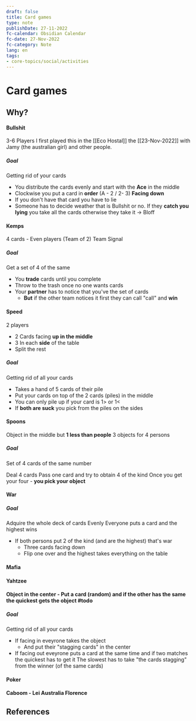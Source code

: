 ```yaml
---
draft: false
title: Card games
type: note
publishDate: 27-11-2022
fc-calendar: Obsidian Calendar
fc-date: 27-Nov-2022
fc-category: Note
lang: en
tags:
- core-topics/social/activities
---
```


# Card games

## Why?


#### Bullshit
3-6 Players
I first played this in the [[Eco Hostal]] the [[23-Nov-2022]] with Jamy (the australian girl) and other people.
##### Goal
Getting rid of your cards

- You distribute the cards evenly and start with the **Ace** in the middle
- Clockwise you put a card in **order** (A - 2 / 2- 3) **Facing down**
- If you don't have that card you have to lie
- Someone has to decide weather that is Bullshit or no.  If they **catch you lying** you take all the cards otherwise they take it  -> Bloff 


#### Kemps
4 cards - Even players (Team of 2)
Team Signal 
##### Goal
Get a set of 4 of the same 

- You **trade** cards until you complete
- Throw to the trash once no one wants cards
- Your **partner** has to notice that you've the set of cards
	- **But** if the other team notices it first they can call "call" and **win** 


#### Speed
2 players
- 2 Cards facing **up in the middle**
- 3 In each **side** of the table
- Split the rest

##### Goal
Getting rid of all your cards

- Takes a hand of 5 cards of their pile
- Put your cards on top of the 2 cards (piles) in the middle
- You can only pile up if your card is 1> or 1<
- If **both are suck** you pick from the piles on the sides



#### Spoons 
Object in the middle but **1 less than people**  3 objects for 4 persons
##### Goal
Set of 4 cards of the same number

Deal 4 cards 
Pass one card and try to obtain 4 of the kind
Once you get your four - **you pick your object** 




#### War
##### Goal
Adquire the whole deck of cards
Evenly 
Everyone puts a card and the highest wins 

- If both persons put 2 of the kind (and are the highest) that's war
	- Three cards facing down 
	- Flip one over and the highest takes everything on the table


#### Mafia

#### Yahtzee 

#### Object in the center - Put a card (random) and if the other has the same the quickest gets the object #todo
##### Goal 
Getting rid of all your cards

- If facing in eveyrone takes the object 
	- And put their "stagging cards" in the center
- If facing out eveyrone puts a card at the same time and if two matches the quickest has to get it
The slowest has to take "the cards stagging" from  the winner (of the same cards)


#### Poker

#### Caboom - Lei Australia Florence



## References

